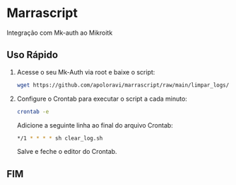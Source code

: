 # Marrascript

Integração com Mk-auth ao Mikroitk

## Uso Rápido

1. Acesse o seu Mk-Auth via root e baixe o script:

    ```bash
    wget https://github.com/apoloravi/marrascript/raw/main/limpar_logs/clear_log.sh
    ```

2. Configure o Crontab para executar o script a cada minuto:

    ```bash
    crontab -e
    ```

    Adicione a seguinte linha ao final do arquivo Crontab:

    ```bash
    */1 * * * * sh clear_log.sh
    ```

    Salve e feche o editor do Crontab.

## FIM
